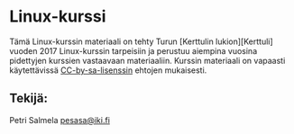 Linux-kurssi
============

Tämä Linux-kurssin materiaali on tehty Turun [Kerttulin lukion][Kerttuli] vuoden 2017 Linux-kurssin
tarpeisiin ja perustuu aiempina vuosina pidettyjen kurssien vastaavaan materiaaliin.
Kurssin materiaali on vapaasti käytettävissä [CC-by-sa-lisenssin](https://creativecommons.org/licenses/by-sa/4.0/deed.fi) ehtojen mukaisesti.

Tekijä:
-------

Petri Salmela <pesasa@iki.fi>
